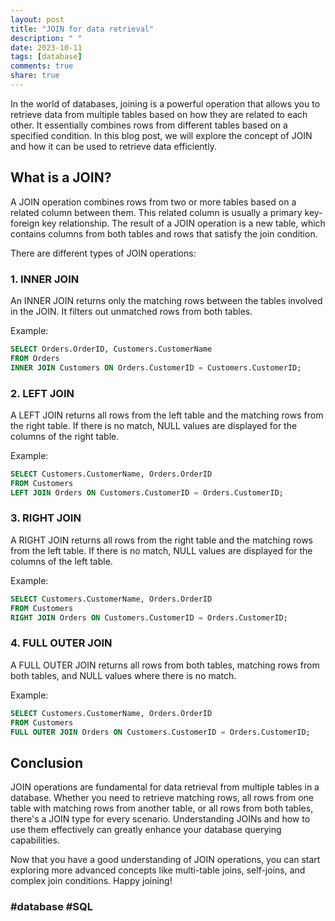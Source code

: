 ```yaml
---
layout: post
title: "JOIN for data retrieval"
description: " "
date: 2023-10-11
tags: [database]
comments: true
share: true
---
```


In the world of databases, joining is a powerful operation that allows you to retrieve data from multiple tables based on how they are related to each other. It essentially combines rows from different tables based on a specified condition. In this blog post, we will explore the concept of JOIN and how it can be used to retrieve data efficiently.

## What is a JOIN?
A JOIN operation combines rows from two or more tables based on a related column between them. This related column is usually a primary key-foreign key relationship. The result of a JOIN operation is a new table, which contains columns from both tables and rows that satisfy the join condition.

There are different types of JOIN operations:

### 1. INNER JOIN
An INNER JOIN returns only the matching rows between the tables involved in the JOIN. It filters out unmatched rows from both tables.

Example:
```sql
SELECT Orders.OrderID, Customers.CustomerName
FROM Orders
INNER JOIN Customers ON Orders.CustomerID = Customers.CustomerID;
```

### 2. LEFT JOIN
A LEFT JOIN returns all rows from the left table and the matching rows from the right table. If there is no match, NULL values are displayed for the columns of the right table.

Example:
```sql
SELECT Customers.CustomerName, Orders.OrderID
FROM Customers
LEFT JOIN Orders ON Customers.CustomerID = Orders.CustomerID;
```

### 3. RIGHT JOIN
A RIGHT JOIN returns all rows from the right table and the matching rows from the left table. If there is no match, NULL values are displayed for the columns of the left table.

Example:
```sql
SELECT Customers.CustomerName, Orders.OrderID
FROM Customers
RIGHT JOIN Orders ON Customers.CustomerID = Orders.CustomerID;
```

### 4. FULL OUTER JOIN
A FULL OUTER JOIN returns all rows from both tables, matching rows from both tables, and NULL values where there is no match.

Example:
```sql
SELECT Customers.CustomerName, Orders.OrderID
FROM Customers
FULL OUTER JOIN Orders ON Customers.CustomerID = Orders.CustomerID;
```

## Conclusion
JOIN operations are fundamental for data retrieval from multiple tables in a database. Whether you need to retrieve matching rows, all rows from one table with matching rows from another table, or all rows from both tables, there's a JOIN type for every scenario. Understanding JOINs and how to use them effectively can greatly enhance your database querying capabilities.

Now that you have a good understanding of JOIN operations, you can start exploring more advanced concepts like multi-table joins, self-joins, and complex join conditions. Happy joining!

### #database #SQL